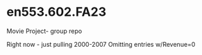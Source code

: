 # en553.602.FA23

Movie Project- group repo

Right now - just pulling 2000-2007
Omitting entries w/Revenue=0
